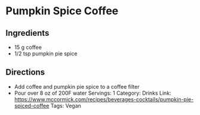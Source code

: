 # Pumpkin Spice Coffee
## Ingredients
- 15 g coffee
- 1/2 tsp pumpkin pie spice
## Directions
- Add coffee and pumpkin pie spice to a coffee filter
- Pour over 8 oz of 200F water
Servings: 1
Category: Drinks
Link: https://www.mccormick.com/recipes/beverages-cocktails/pumpkin-pie-spiced-coffee
Tags: Vegan
